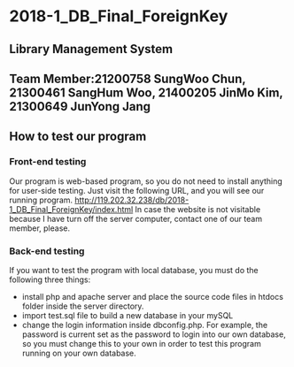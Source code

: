 # 2018-1_DB_Final_ForeignKey

## Library Management System

Team Member:21200758 SungWoo Chun, 21300461 SangHum Woo, 21400205 JinMo Kim, 21300649 JunYong Jang
----------------------------------------------------------
## How to test our program ##

### Front-end testing ###
  Our program is web-based program, so you do not need to install anything for user-side testing.
  Just visit the following URL, and you will see our running program.
  http://119.202.32.238/db/2018-1_DB_Final_ForeignKey/index.html
  In case the website is not visitable because I have turn off the server computer, contact one of our team member, please.

### Back-end testing ###
If you want to test the program with local database, you must do the following three things:
  * install php and apache server and place the source code files in htdocs folder inside the server directory.
  * import test.sql file to build a new database in your mySQL
  * change the login information inside dbconfig.php. For example, the password is current set as the password to login into our own database, so you must change this to your own in order to test this program running on your own database.
  



